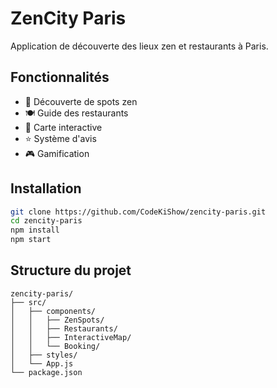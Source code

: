 # ZenCity Paris

Application de découverte des lieux zen et restaurants à Paris.

## Fonctionnalités

- 🌿 Découverte de spots zen
- 🍽️ Guide des restaurants
- 📍 Carte interactive
- ⭐ Système d'avis
- 🎮 Gamification

## Installation

```bash
git clone https://github.com/CodeKiShow/zencity-paris.git
cd zencity-paris
npm install
npm start
```

## Structure du projet

```
zencity-paris/
├── src/
│   ├── components/
│   │   ├── ZenSpots/
│   │   ├── Restaurants/
│   │   ├── InteractiveMap/
│   │   └── Booking/
│   ├── styles/
│   └── App.js
└── package.json
```